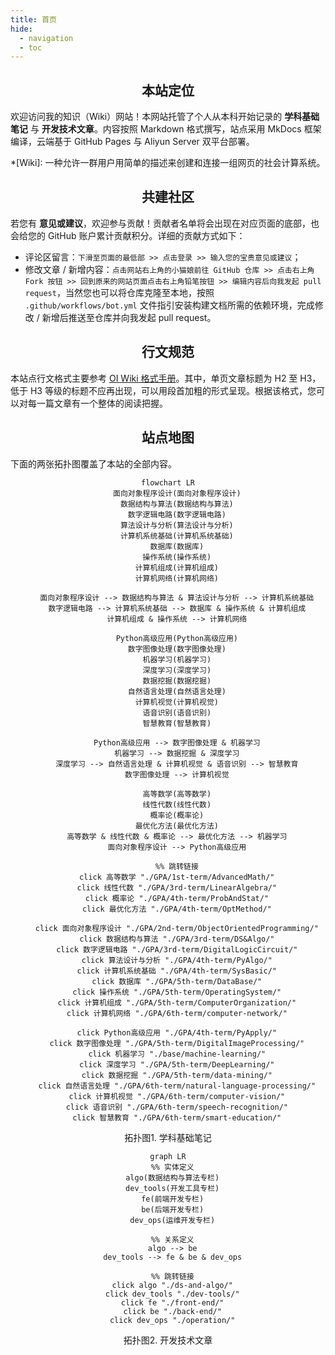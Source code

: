 ```yaml
---
title: 首页
hide:
  - navigation
  - toc
---
```


<h2 align="center">本站定位</h2>

欢迎访问我的知识（Wiki）网站！本网站托管了个人从本科开始记录的 **学科基础笔记** 与 **开发技术文章**。内容按照 Markdown 格式撰写，站点采用 MkDocs 框架编译，云端基于 GitHub Pages 与 Aliyun Server 双平台部署。

*[Wiki]: 一种允许一群用户用简单的描述来创建和连接一组网页的社会计算系统。

<h2 align="center">共建社区</h2>

若您有 **意见或建议**，欢迎参与贡献！贡献者名单将会出现在对应页面的底部，也会给您的 GitHub 账户累计贡献积分。详细的贡献方式如下：

- 评论区留言：`下滑至页面的最低部 >> 点击登录 >> 输入您的宝贵意见或建议`；
- 修改文章 / 新增内容：`点击网站右上角的小猫娘前往 GitHub 仓库 >> 点击右上角 Fork 按钮 >> 回到原来的网站页面点击右上角铅笔按钮 >> 编辑内容后向我发起 pull request`，当然您也可以将仓库克隆至本地，按照 `.github/workflows/bot.yml` 文件指引安装构建文档所需的依赖环境，完成修改 / 新增后推送至仓库并向我发起 pull request。

<h2 align="center">行文规范</h2>

本站点行文格式主要参考 [OI Wiki 格式手册](https://oi-wiki.org/intro/format/)。其中，单页文章标题为 H2 至 H3，低于 H3 等级的标题不应再出现，可以用段首加粗的形式呈现。根据该格式，您可以对每一篇文章有一个整体的阅读把握。

<h2 align="center">站点地图</h2>

下面的两张拓扑图覆盖了本站的全部内容。

<div align="center">

```mermaid
flowchart LR
    面向对象程序设计(面向对象程序设计)
    数据结构与算法(数据结构与算法)
    数字逻辑电路(数字逻辑电路)
    算法设计与分析(算法设计与分析)
    计算机系统基础(计算机系统基础)
    数据库(数据库)
    操作系统(操作系统)
    计算机组成(计算机组成)
    计算机网络(计算机网络)

    面向对象程序设计 --> 数据结构与算法 & 算法设计与分析 --> 计算机系统基础
    数字逻辑电路 --> 计算机系统基础 --> 数据库 & 操作系统 & 计算机组成
    计算机组成 & 操作系统 --> 计算机网络

    Python高级应用(Python高级应用)
    数字图像处理(数字图像处理)
    机器学习(机器学习)
    深度学习(深度学习)
    数据挖掘(数据挖掘)
    自然语言处理(自然语言处理)
    计算机视觉(计算机视觉)
    语音识别(语音识别)
    智慧教育(智慧教育)

    Python高级应用 --> 数字图像处理 & 机器学习
    机器学习 --> 数据挖掘 & 深度学习
    深度学习 --> 自然语言处理 & 计算机视觉 & 语音识别 --> 智慧教育
    数字图像处理 --> 计算机视觉

    高等数学(高等数学)
    线性代数(线性代数)
    概率论(概率论)
    最优化方法(最优化方法)
    高等数学 & 线性代数 & 概率论 --> 最优化方法 --> 机器学习
    面向对象程序设计 --> Python高级应用

    %% 跳转链接
    click 高等数学 "./GPA/1st-term/AdvancedMath/"
    click 线性代数 "./GPA/3rd-term/LinearAlgebra/"
    click 概率论 "./GPA/4th-term/ProbAndStat/"
    click 最优化方法 "./GPA/4th-term/OptMethod/"

    click 面向对象程序设计 "./GPA/2nd-term/ObjectOrientedProgramming/"
    click 数据结构与算法 "./GPA/3rd-term/DS&Algo/"
    click 数字逻辑电路 "./GPA/3rd-term/DigitalLogicCircuit/"
    click 算法设计与分析 "./GPA/4th-term/PyAlgo/"
    click 计算机系统基础 "./GPA/4th-term/SysBasic/"
    click 数据库 "./GPA/5th-term/DataBase/"
    click 操作系统 "./GPA/5th-term/OperatingSystem/"
    click 计算机组成 "./GPA/5th-term/ComputerOrganization/"
    click 计算机网络 "./GPA/6th-term/computer-network/"

    click Python高级应用 "./GPA/4th-term/PyApply/"
    click 数字图像处理 "./GPA/5th-term/DigitalImageProcessing/"
    click 机器学习 "./base/machine-learning/"
    click 深度学习 "./GPA/5th-term/DeepLearning/"
    click 数据挖掘 "./GPA/5th-term/data-mining/"
    click 自然语言处理 "./GPA/6th-term/natural-language-processing/"
    click 计算机视觉 "./GPA/6th-term/computer-vision/"
    click 语音识别 "./GPA/6th-term/speech-recognition/"
    click 智慧教育 "./GPA/6th-term/smart-education/"
```

<figcaption>拓扑图1. 学科基础笔记</figcaption>

```mermaid
graph LR
  %% 实体定义
  algo(数据结构与算法专栏)
  dev_tools(开发工具专栏)
  fe(前端开发专栏)
  be(后端开发专栏)
  dev_ops(运维开发专栏)
  
  %% 关系定义
  algo --> be
  dev_tools --> fe & be & dev_ops
  
  %% 跳转链接
  click algo "./ds-and-algo/"
  click dev_tools "./dev-tools/"
  click fe "./front-end/"
  click be "./back-end/"
  click dev_ops "./operation/"
```

<figcaption>拓扑图2. 开发技术文章</figcaption

</div>
